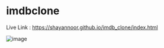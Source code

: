# imdbclone

Live Link : https://shayannoor.github.io/imdb_clone/index.html

![image](https://github.com/shayannoor/imdb_clone/assets/140236303/3037af7f-3b9e-4254-bcbe-0ba51e28fc30)
